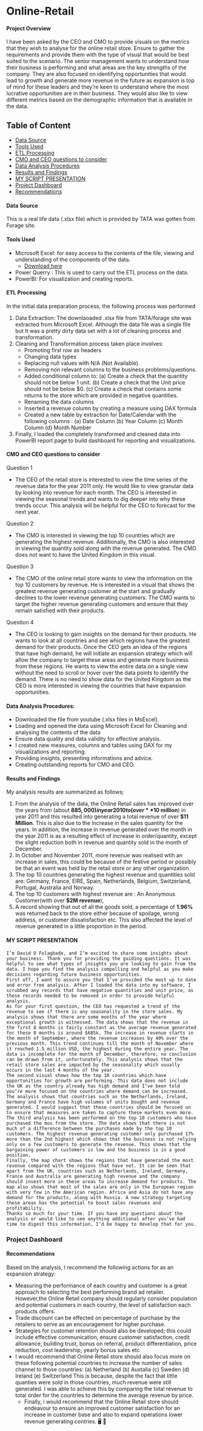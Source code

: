 # Online-Retail

#### Project Overview

I have been asked by the CEO and CMO to provide visuals on the metrics that they wish to analyse for the online retail store. Ensure to gather the requirements and provide them with the type of visual that would be best suited to the scenario. The senior management wants to understand how their business is performing and what areas are the key strengths of the company. They are also focused on identifying opportunities that would lead to growth and generate more revenue in the future as expansion is top of mind for these leaders and they’re keen to understand where the most lucrative opportunities are in their business. They would also like to view different metrics based on the demographic information that is available in the data.

## Table of Content 

- [Data Source](#data-source)
- [Tools Used](#tools-used)
- [ETL Processing](#etl-processing)
- [CMO and CEO questions to consider](#CMO-and-CEO-questions-to-consider)
- [Data Analysis Procedures](#data-analysis-procedures)
- [Results and Findings](#results-and-findings)
- [MY SCRIPT PRESENTATION](#my-script-presentation)
- [Project Dashboard](#project-dashboard)
- [Recommendations](#recommendations)

#### Data Source
This is a real life data (.xlsx file) which is provided by TATA was gotten from Forage site.

#### Tools Used 

- Microsoft Excel: for easy access to the contents of the file, viewing and understanding of the components of the data.
    - [Download here](http://microsoft.com)
- Power Querry : This is used to carry out the ETL process on the data.
- PowerBI: For visualization and creating reports.

#### ETL Processing

In the initial data preparation process, the following process was performed
1. Data Extraction: The downlaoaded .xlsx file from TATA/forage site was extracted from Microsoft Excel. Although the data  file was a single file but It was a pretty dirty data set with a lot of cleaning process and transformation.
2. Cleaning and Transformation process taken place involves:
   - Promoting first row as headers
   - Changing data types
   - Replacing null values with N/A (Not Available).
   - Removing non relevant columns to the business problems/questions.
   - Added conditional column to:
     (a) Create a check that the quantity should not be below 1 unit.
     (b) Create a check that the Unit price should not be below $0.
     (c) Create a check that contains some returns to the store which are provided in negative quantities.
   - Renaming the data columns
   - Inserted a revenue column by creating a measure using DAX formula
   - Created a new table by extraction  for Date/Calendar with the following columns :
     (a) Date Column (b) Year Column (c) Month Column (d) Month Number 
4. Finally, I loaded the completely transformed and cleaned data into PowerBI report page to build dashboard for reporting and visualizations.
 
#### CMO and CEO questions to consider

 Question 1
   - The CEO of the retail store is interested to view the time series of the revenue data for the year 2011 only. He would like to view granular data by looking into revenue for each month. The CEO is interested in viewing the seasonal trends and wants to dig deeper into why these trends occur. This analysis will be helpful for the CEO to forecast for the next year.

 Question 2
   - The CMO is interested in viewing the top 10 countries which are generating the highest revenue. Additionally, the CMO is also interested in viewing the quantity sold along with the revenue generated. The CMO does not want to have the United Kingdom in this visual.

 Question 3
   - The CMO of the online retail store wants to view the information on the top 10 customers by revenue. He is interested in a visual that shows the greatest revenue generating customer at the start and gradually declines to the lower revenue generating customers. The CMO wants to target the higher revenue generating customers and ensure that they remain satisfied with their products.

 Question 4 
  - The CEO is looking to gain insights on the demand for their products. He wants to look at all countries and see which regions have the greatest demand for their products. Once the CEO gets an idea of the regions that have high demand, he will initiate an expansion strategy which will allow the company to target these areas and generate more business from these regions. He wants to view the entire data on a single view without the need to scroll or hover over the data points to identify the demand. There is no need to show data for the United Kingdom as the CEO is more interested in viewing the countries that have expansion opportunities.

#### Data Analysis Procedures:

- Downloaded the file from youtube (.xlsx files in MsExcel).
- Loading and opened the data using Microsoft Excel for Cleaning and analysing the contents of the data
- Ensure data quality and data validity for effective analysis.
- I created new measures, columns and tables using DAX for my visualizations and reporting.
- Providing insights, presenting informations and advice.
- Creating outstanding reports for CMO and CEO.
 
#### Results and Findings

My analysis results are summarized as follows;
1. From the analysis of the data, the Online Retail sales has improved over the years from (about **$885,000) in year 2010 to ( over **$10 million**) in year 2011 and this resulted into generating a total revenue of over **$11 Million**. This is also due to the increase in the sales quantity for the years. In addition, the increase in revenue generated over the month in the year 2011 is as a resulting effect of increase in order/quantity, except the slight reduction both in revenue and quantity sold in the month of December.
2. In October and November 2011, more revenue was realised wtih an increase in sales, this could be because of the festive period or possibly be that an event was held by the retail store or any other organization.
3. The top 10 countries generating the highest revenue and quantities sold are: Germany, France, EIRE, Spain, Netherlands, Belgium, Switzerland, Portugal, Australia and Norway.
4. The top 10 customers with highest revenue are : An Anonymous Customer(with over **$2M revenue**),
5. A record showing that out of all the goods sold, a percentage of **1.96%** was returned back to the store either because of spoilage, wrong address, or customer dissatisfaction etc. This also affected the level of revenue generated in a little proportion in the period.

####  MY SCRIPT PRESENTATION
    I’m David O Folagbade, and I’m excited to share some insights about your business. Thank you for providing the guiding questions. It was helpful to see what types of insights you are looking to gain from the data. I hope you find the analysis compelling and helpful as you make decisions regarding future business opportunities.
    First off, I want to assure you that I’ve provided the most up to date and error free analysis. After I loaded the data into my software, I scrubbed any records that have negative quantities and unit price, as these records needed to be removed in order to provide helpful analysis.
    As for your first question, the CEO has requested a trend of the revenue to see if there is any seasonality in the store sales. My analysis shows that there are some months of the year where exceptional growth is witnessed. The data shows that the revenue in the first 8 months is fairly constant as the average revenue generated for these 8 months is around $685k. The increase in revenue starts in the month of September, where the revenue increases by 40% over the previous month. This trend continues till the month of November where it reached 1.5 million USD, the highest during the entire year. The data is incomplete for the month of December, therefore, no conclusion can be drawn from it, unfortunately. This analysis shows that the retail store sales are impacted by the seasonality which usually occurs in the last 4 months of the year.
    The second visual shows how the top 10 countries which have opportunities for growth are performing. This data does not include the UK as the country already has high demand and I’ve been told you’re more focused on the countries where demand can be increased. The analysis shows that countries such as the Netherlands, Ireland, Germany and France have high volumes of units bought and revenue generated. I would suggest that these countries should be focused on to ensure that measures are taken to capture these markets even more.
    The third analysis has been performed on the top 10 customers who have purchased the mos from the store. The data shows that there is not much of a difference between the purchases made by the top 10 customers. The highest revenue generating customer only purchased 17% more than the 2nd highest which shows that the business is not relying only on a few customers to generate the revenue. This shows that the bargaining power of customers is low and the business is in a good position.
    Finally, the map chart shows the regions that have generated the most revenue compared with the regions that have not. It can be seen that apart from the UK, countries such as Netherlands, Ireland, Germany, France and Australia are generating high revenue and the company should invest more in these areas to increase demand for products. The map also shows that most of the sales are only in the European region with very few in the American region. Africa and Asia do not have any demand for the products, along with Russia. A new strategy targeting these areas has the potential to boost sales revenues and profitability.
    Thanks so much for your time. If you have any questions about the analysis or would like to see anything additional after you’ve had time to digest this information, I’d be happy to develop that for you.

### Project Dashboard



#### Recommendations

Based on the analysis, I recommend the following actions for as an expansion strategy:
 - Measuring the performance of each country and customer is a great approach to selecting the best performing brand ad retailer. However,the Online Retail company should regularly consider population and potential customers in each country, the level of satisfaction each products offers.
 - Trade discount can be effected on percentage of purchase by the retailers to serve as an encouragement for higher purchase.
 - Strategies for customer retention should also be developed; this could include effective communication, ensure customer satisfaction, credit allowance, building trust, bonus on referral, product differentiation, price reduction, cost leadership, yearly bonus sales etc
 - I would recommend that Online Retail store should also focus more on these following potential countries to increase the number of sales channel to those countries:
   (a) Netherland
   (b) Austalia
   (c) Sweden
   (d) Ireland
   (e) Switzerland
    This is because, despite the fact that little quanties were sold in those countries, much revenue were still generated. I was able to achieve this by comparing the total revenue to total order for the countries to determine the average revenue by price.
   - Finally, i would recommend that the Online Retail store should endeavour to ensure an improved customer satisfaction for an increase in customer base and also to expand operations lower revenue generating contries. 
🖥️
🍹
